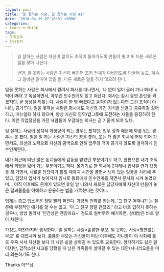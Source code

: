 ```yaml
---
layout: post
title: '일 잘하는 사람, 일 못하는 사람 #1'
date: '2010-04-19 07:18:31 +0900'
categories:
- learn-n-think
tags:
- 조직관리
- 인생철학
---
```


> 일 잘하는 사람은 자신이 없어도 조직이 돌아가도록 만들어 놓고 또 다른 새로운 일을 찾아 나선다. 
> 
> 반면, 일 못하는 사람은 자신이 빠지면 조직 전체가 마비되도록 만들어 놓고, 계속 그 일에만 얽매여 있을 뿐, 다른 새로운 일을 하지 않으려 한다.

일을 못하는 사람은 회사에서 짤려서 회사를 떠나면서, '나 없이 일이 굴러 가나 봐라! x 먹어 봐라'고 독설하면서, 아무런 인수인계도 않고 떠난다. 회사는 잠시 동안 혼란을 겪겠지만, 곧 정상을 되찾는다. 사람이 한 명 빠졌다고 움직이지 않는다면 그건 조직이 아니라, 콩가루다. 일을 못하는 사람은 평시에도 자신의 가진 지식을 남들과 공유하길 싫어하고, 매뉴얼화 하지 않으며, 항상 자신의 영역/밥그릇에 도전하는 자들을 응징하려 한다. 이런 직업정신을 가진 사람들이 우글대는 회사는 곧 기울게 되어 있다.

일 잘하는 사람이 정치적 희생양이 되는 경우는 봤지만, 업무 성과 때문에 화를 입는 경우는 못 봤다. 일을 잘 하는 사람은 자신의 꿈을 쫓아, 또는 더 좋은 회사에 헌팅 되어 가면서도, 최선의 노력으로 자신의 공백으로 인해 업무의 맥이 끊기지 않도록 철저하게 인수인계한다. 

내가 최근에 떠난 많은 동료들에게 감동을 받았던 부분이기도 하고, 한편으론 내가 조직에서 희망을 잃어 가는 부분이기도 하다. 옮기기로 한 회사에 2차례나 입사일 연기 요청을 해 가면서, 새로운 담당자가 뽑힐 때까지 시간을 끌면서 남아 있는 일들을 처리해 주었고, 담당자 입사가 늦어지자 임시로 동료에게 인수인계를 하면서 문서화 시켜 놓았으며... 이직 이후에도 문제가 있으면 휴일 날 나와서 새로운 담당자에게 자신이 만들어 놓은 결과물들을 이해하고 운용하는 법을 가르쳤다는 것이다.

업계는 좁고 입소문은 정말 빨리 퍼진다. 가끔씩 전화를 받는데, '그 친구 어떠냐?' 는 질문에 부정적인 얘기를 할 수는 없고, '아 그 친구 정말 괜찮죠!' 라고 바로 답하지 못하는 경우나, 빙빙 돌려서 '인간성은 괜찮아요~' 정도로 얼버무려 얘기하면, 상대방은 바로 알아 차린다.

가정도 마찬가지라 생각한다. '일 잘하는 사람=훌륭한 부모, 일 못하는 사람=형편없는 부모' 로 대입시켜 보자. 훌륭한 부모는 자신들이 떠난 이후에도 자녀들이 이 사회에 홀로 우뚝 서서 자신들 보다 더 나은 삶을 살아갈 수 있도록 교육한다. 생각하기도 싫은 일이지만, 갑작스런 사고를 당했을 때 남은 가족들이 살아갈 수 있는 대안/시나리오들을 미리 의논하기도 한다.

Thanks 이\*\*님.
